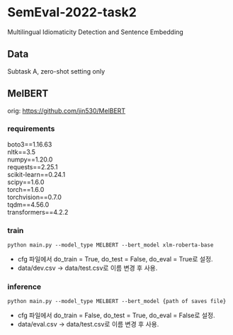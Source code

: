 # SemEval-2022-task2
Multilingual Idiomaticity Detection and Sentence Embedding 

## Data
Subtask A, zero-shot setting only

## MelBERT
orig: https://github.com/jin530/MelBERT
### requirements
boto3==1.16.63 </br>
nltk==3.5 </br>
numpy==1.20.0 </br>
requests==2.25.1 </br>
scikit-learn==0.24.1 </br>
scipy==1.6.0 </br>
torch==1.6.0 </br>
torchvision==0.7.0 </br>
tqdm==4.56.0 </br>
transformers==4.2.2 </br>
### train
~~~
python main.py --model_type MELBERT --bert_model xlm-roberta-base
~~~
- cfg 파일에서 do_train = True, do_test = False, do_eval = True로 설정.
- data/dev.csv → data/test.csv로 이름 변경 후 사용.
### inference
~~~
python main.py --model_type MELBERT --bert_model {path of saves file}
~~~
- cfg 파일에서 do_train = False, do_test = True, do_eval = False로 설정.
- data/eval.csv → data/test.csv로 이름 변경 후 사용.
